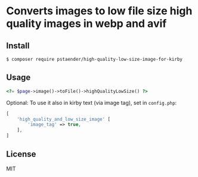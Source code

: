 # Converts images to low file size high quality images in webp and avif

## Install

    $ composer require pstaender/high-quality-low-size-image-for-kirby

## Usage

```php
<?= $page->image()->toFile()->highQualityLowSize() ?>
```

Optional: To use it also in kirby text (via image tag), set in `config.php`:

```php
[
    'high_quality_and_low_size_image' [
        'image_tag' => true,
    ],
]
```

## License

MIT
